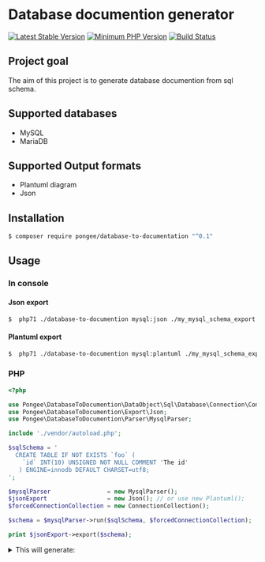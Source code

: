 # Database documention generator

[![Latest Stable Version](https://img.shields.io/packagist/v/pongee/database-to-documention.svg)](https://packagist.org/packages/pongee/database-to-documention)
[![Minimum PHP Version](https://img.shields.io/badge/php-%3E%3D%207.1-8892BF.svg)](https://php.net/)
[![Build Status](https://travis-ci.org/pongee/database-to-documention.svg?branch=master)](https://travis-ci.org/pongee/database-to-documention)

## Project goal
The aim of this project is to generate database documention from sql schema.

## Supported databases
- MySQL
- MariaDB

## Supported Output formats
- Plantuml diagram
- Json

## Installation
```bash
$ composer require pongee/database-to-documentation "^0.1"
```
## Usage
### In console
#### Json export

```bash
$  php71 ./database-to-documention mysql:json ./my_mysql_schema_export.sql
```

#### Plantuml export
```bash
$  php71 ./database-to-documention mysql:plantuml ./my_mysql_schema_export.sql
```

### PHP
```php
<?php

use Pongee\DatabaseToDocumention\DataObject\Sql\Database\Connection\ConnectionCollection;
use Pongee\DatabaseToDocumention\Export\Json;
use Pongee\DatabaseToDocumention\Parser\MysqlParser;

include './vendor/autoload.php';

$sqlSchema = '
  CREATE TABLE IF NOT EXISTS `foo` (
    `id` INT(10) UNSIGNED NOT NULL COMMENT 'The id'
   ) ENGINE=innodb DEFAULT CHARSET=utf8;
';

$mysqlParser                = new MysqlParser();
$jsonExport                 = new Json(); // or use new Plantuml();
$forcedConnectionCollection = new ConnectionCollection();

$schema = $mysqlParser->run($sqlSchema, $forcedConnectionCollection);

print $jsonExport->export($schema);
```

<details>
  <summary>This will generate:</summary>
  <div>
```json
{
    "tables": {
        "foo": {
            "columns": [
                {
                    "name": "id",
                    "type": "INT",
                    "typeParameters": [
                        "10"
                    ],
                    "otherParameters": "UNSIGNED NOT NULL",
                    "comment": "The id"
                }
            ],
            "indexs": {
                "simple": [],
                "spatial": [],
                "fulltext": [],
                "unique": []
            },
            "primaryKey": []
        }
    },
    "connections": []
}
```
    <div>
</details>
